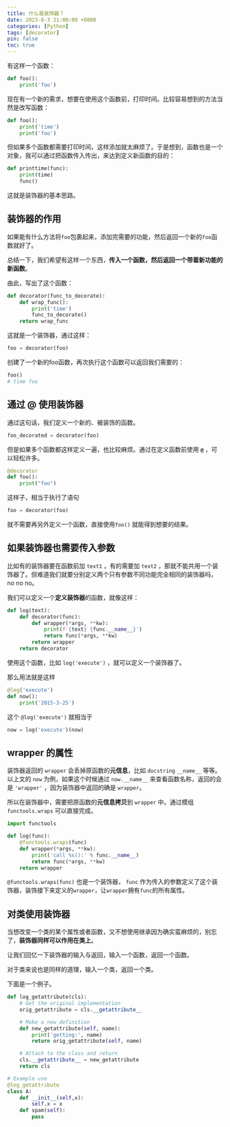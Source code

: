 ```yaml
---
title: 什么是装饰器？
date: 2023-8-3 21:00:00 +0800
categories: [Python]
tags: [decorator]
pin: false
toc: true
---
```


有这样一个函数：

```python
def foo():
	print('foo')
```

现在有一个新的需求，想要在使用这个函数前，打印时间。比较容易想到的方法当然是改写函数：

```python
def foo():
	print('time')
	print('foo')
```

但如果多个函数都需要打印时间，这样添加就太麻烦了。于是想到，函数也是一个对象，我可以通过把函数传入传出，来达到定义新函数的目的：

```python
def printtime(func):
	print(time)
	func()
```

这就是装饰器的基本思路。

## 装饰器的作用

如果能有什么方法将`foo`包裹起来，添加完需要的功能，然后返回一个新的`foo`函数就好了。

总结一下，我们希望有这样一个东西，**传入一个函数，然后返回一个带着新功能的新函数**。

由此，写出了这个函数：

```python
def decorator(func_to_decorate):
	def wrap_func():
		print('time')
		func_to_decorate()
	return wrap_func
```

这就是一个装饰器，通过这样：

```python
foo = decorator(foo)
```

创建了一个新的foo函数，再次执行这个函数可以返回我们需要的：

```python
foo()
# time foo
```

## 通过 @ 使用装饰器

通过这句话，我们定义一个新的、被装饰的函数。

```python
foo_decorated = decorator(foo)
```

但是如果多个函数都这样定义一遍，也比较麻烦。通过在定义函数前使用 **`@`** ，可以轻松许多。

```python
@decorator
def foo():
    print("foo")
```

这样子，相当于执行了语句

```python
foo = decorator(foo)
```

就不需要再另外定义一个函数，直接使用`foo()` 就能得到想要的结果。

## 如果装饰器也需要传入参数

比如有的装饰器要在函数前加 `text1` ，有的需要加 `text2` ，那就不能共用一个装饰器了。但难道我们就要分别定义两个只有参数不同功能完全相同的装饰器吗，no no no。

我们可以定义一个**定义装饰器**的函数，就像这样：

```python
def log(text):
    def decorator(func):
        def wrapper(*args, **kw):
            print(f'{text} {func.__name__}')
            return func(*args, **kw)
        return wrapper
    return decorator
```

使用这个函数，比如 `log('execute')` ，就可以定义一个装饰器了。

那么用法就是这样

```python
@log('execute')
def now():
    print('2015-3-25')
```

这个 `@log('execute')` 就相当于

```python
now = log('execute')(now)
```

## wrapper 的属性

装饰器返回的 `wrapper` 会丢掉原函数的**元信息**，比如 `docstring` `__name__` 等等。以上文的 `now` 为例，如果这个时候通过 `now.__name__` 来查看函数名称，返回的会是 `'wrapper'` ，因为装饰器中返回的确是 `wrapper`。

所以在装饰器中，需要把原函数的**元信息拷贝**到 `wrapper` 中。通过模组`functools.wraps` 可以直接完成。

```python
import functools

def log(func):
    @functools.wraps(func)
    def wrapper(*args, **kw):
        print('call %s():' % func.__name__)
        return func(*args, **kw)
    return wrapper
```

`@functools.wraps(func)` 也是一个装饰器， `func` 作为传入的参数定义了这个装饰器，装饰接下来定义的`wrapper`，让`wrapper`拥有`func`的所有属性。

## 对类使用装饰器

当想改变一个类的某个属性或者函数，又不想使用继承因为确实蛮麻烦的，别忘了，**装饰器同样可以作用在类上**。

让我们回忆一下装饰器的输入与返回，输入一个函数，返回一个函数。

对于类来说也是同样的道理，输入一个类，返回一个类。

下面是一个例子。

```python
def log_getattribute(cls):
    # Get the original implementation
    orig_getattribute = cls.__getattribute__

    # Make a new definition
    def new_getattribute(self, name):
        print('getting:', name)
        return orig_getattribute(self, name)

    # Attach to the class and return
    cls.__getattribute__ = new_getattribute
    return cls

# Example use
@log_getattribute
class A:
    def __init__(self,x):
        self.x = x
    def spam(self):
        pass
```